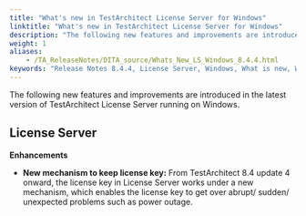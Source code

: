 ```yaml
--- 
title: "What's new in TestArchitect License Server for Windows"
linktitle: "What's new in TestArchitect License Server for Windows"
description: "The following new features and improvements are introduced in the latest version of TestArchitect License Server running on Windows."
weight: 1
aliases: 
    - /TA_ReleaseNotes/DITA_source/Whats_New_LS_Windows_8.4.4.html
keywords: "Release Notes 8.4.4, License Server, Windows, What is new, Windows, License Server 8.4.4, License Server 8.4.4, what is new, Windows"
---
```


The following new features and improvements are introduced in the latest version of TestArchitect License Server running on Windows.

## License Server

**Enhancements**

-   **New mechanism to keep license key:** From TestArchitect 8.4 update 4 onward, the license key in License Server works under a new mechanism, which enables the license key to get over abrupt/ sudden/ unexpected problems such as power outage.


